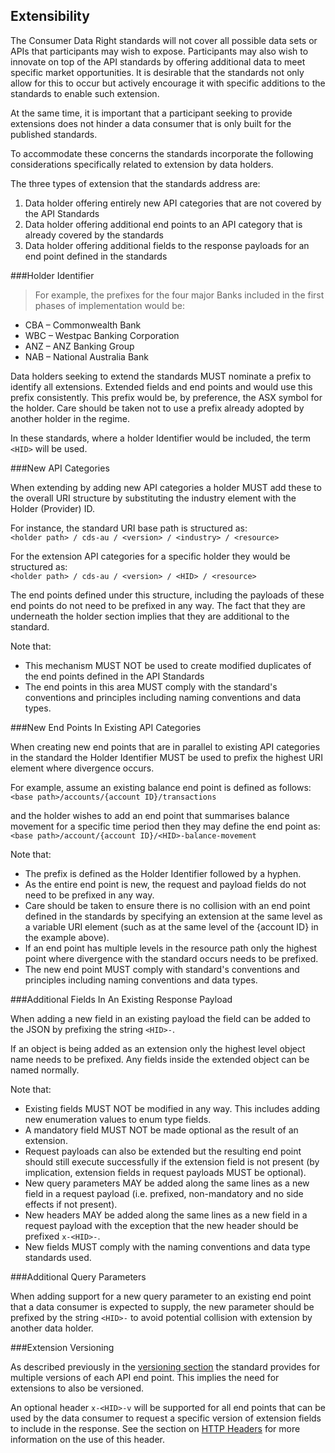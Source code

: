 ## Extensibility

The Consumer Data Right standards will not cover all possible data sets or APIs that participants may wish to expose. Participants may also wish to innovate on top of the API standards by offering additional data to meet specific market opportunities. It is desirable that the standards not only allow for this to occur but actively encourage it with specific additions to the standards to enable such extension.

At the same time, it is important that a participant seeking to provide extensions does not hinder a data consumer that is only built for the published standards.

To accommodate these concerns the standards incorporate the following considerations specifically related to extension by data holders.


The three types of extension that the standards address are:

1. Data holder offering entirely new API categories that are not covered by the API Standards
2. Data holder offering additional end points to an API category that is already covered by the standards
3. Data holder offering additional fields to the response payloads for an end point defined in the
standards

###Holder Identifier

> For example, the prefixes for the four major Banks included in the first phases of implementation would be:
<ul>
<li>CBA – Commonwealth Bank</li>
<li>WBC – Westpac Banking Corporation</li>
<li>ANZ – ANZ Banking Group</li>
<li>NAB – National Australia Bank</li>
</ul>

Data holders seeking to extend the standards MUST nominate a prefix to identify all extensions.  Extended fields and end points and would use this prefix consistently. This prefix would be, by preference, the ASX symbol for the holder. Care should be taken not to use a prefix already adopted by another holder in the regime.

In these standards, where a holder Identifier would be included, the term `<HID>` will be used.

###New API Categories

When extending by adding new API categories a holder MUST add these to the overall URI structure by substituting the industry element with the Holder (Provider) ID.

For instance, the standard URI base path is structured as:  
`<holder path> / cds-au / <version> / <industry> / <resource>`

For the extension API categories for a specific holder they would be structured as:  
`<holder path> / cds-au / <version> / <HID> / <resource>`

The end points defined under this structure, including the payloads of these end points do not need to be prefixed in any way. The fact that they are underneath the holder section implies that they are additional to the standard.


Note that:

* This mechanism MUST NOT be used to create modified duplicates of the end points defined in the API Standards
* The end points in this area MUST comply with the standard's conventions and principles including naming conventions and data types.

###New End Points In Existing API Categories

When creating new end points that are in parallel to existing API categories in the standard the Holder Identifier MUST be used to prefix the highest URI element where divergence occurs.

For example, assume an existing balance end point is defined as follows:  
`<base path>/accounts/{account ID}/transactions`

and the holder wishes to add an end point that summarises balance movement for a specific time period then they may define the end point as:  
`<base path>/account/{account ID}/<HID>-balance-movement`


Note that:

* The prefix is defined as the Holder Identifier followed by a hyphen.
* As the entire end point is new, the request and payload fields do not need to be prefixed in any way.
* Care should be taken to ensure there is no collision with an end point defined in the standards by specifying an extension at the same level as a variable URI element (such as at the same level of the {account ID} in the example above).
* If an end point has multiple levels in the resource path only the highest point where divergence with the standard occurs needs to be prefixed.
* The new end point MUST comply with standard's conventions and principles including naming conventions and data types.

###Additional Fields In An Existing Response Payload

When adding a new field in an existing payload the field can be added to the JSON by prefixing the string `<HID>-`.

If an object is being added as an extension only the highest level object name needs to be prefixed. Any fields inside the extended object can be named normally.


Note that:

* Existing fields MUST NOT be modified in any way. This includes adding new enumeration values to enum type fields.
* A mandatory field MUST NOT be made optional as the result of an extension.
* Request payloads can also be extended but the resulting end point should still execute successfully if the extension field is not present (by implication, extension fields in request payloads MUST be optional).
* New query parameters MAY be added along the same lines as a new field in a request payload (i.e. prefixed, non-mandatory and no side effects if not present).
* New headers MAY be added along the same lines as a new field in a request payload with the exception that the new header should be prefixed `x-<HID>-`.
* New fields MUST comply with the naming conventions and data type standards used.

###Additional Query Parameters

When adding support for a new query parameter to an existing end point that a data consumer is expected to supply, the new parameter should be prefixed by the string `<HID>-` to avoid potential collision with extension by another data holder.

###Extension Versioning

As described previously in the [versioning section](#versioning) the standard provides for multiple versions of each API end point.  This implies the need for extensions to also be versioned.

An optional header `x-<HID>-v` will be supported for all end points that can be used by the data consumer to request a specific version of extension fields to include in the response.  See the section on [HTTP Headers](#http-headers) for more information on the use of this header.
